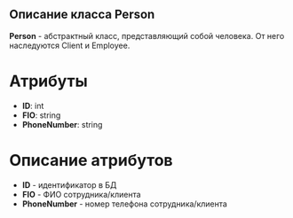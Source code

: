 ## Описание класса Person
**Person** - абстрактный класс, представляющий собой человека. От него наследуются Client и Employee.
# Атрибуты
- **ID**: int
- **FIO**: string
- **PhoneNumber**: string
# Описание атрибутов
- **ID** - идентификатор в БД
- **FIO** - ФИО сотрудника/клиента
- **PhoneNumber** - номер телефона сотрудника/клиента
